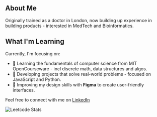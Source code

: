 
## About Me
Originally trained as a doctor in London, now building up experience in building products - interested in MedTech and Bioinformatics.

## What I'm Learning
Currently, I'm focusing on:
- 🌱 Learning the fundamentals of computer science from MIT OpenCourseware - incl discrete math, data structures and algos.
- 🌱 Developing projects that solve real-world problems - focused on JavaScript and Python.
- 🌱 Improving my design skills with **Figma** to create user-friendly interfaces.

Feel free to connect with me on [LinkedIn](https://www.linkedin.com/in/pradeebajega/)

  ![Leetcode Stats](https://leetcard.jacoblin.cool/jiggaman3)



